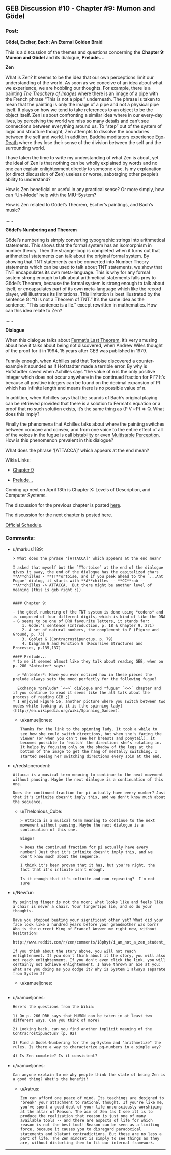 ## GEB Discussion #10 - Chapter #9: Mumon and Gödel

### Post:

**Gödel, Escher, Bach: An Eternal Golden Braid**

This is a discussion of the themes and questions concerning the **Chapter 9: Mumon and Gödel** and its dialogue, **Prelude…**.

**Zen**

What is Zen? It seems to be the idea that our own perceptions limit our understanding of the world. As soon as we conceive of an idea about what we experience, we are hobbling our thoughts. For example, there is a painting [*The Treachery of Images*](http://en.wikipedia.org/wiki/The_Treachery_of_Images) where there is an image of a pipe with the French phrase “This is not a pipe.” underneath. The phrase is taken to mean that the painting is only the image of a pipe and not a physical pipe itself. It plays on how we tend to take references to an object to be the object itself. Zen is about confronting a similar idea where in our every-day lives, by perceiving the world we miss so many details and can’t see connections between everything around us. To “step” out of the system of logic and structure thought, Zen attempts to dissolve the boundaries between the self and world. In addition, Buddha meditators experience [Ego-Death](http://en.wikipedia.org/wiki/Ego_death#Buddhism) where they lose their sense of the division between the self and the surrounding world.

I have taken the time to write my understanding of what Zen is about, yet the ideal of Zen is that nothing can be wholly explained by words and no one can explain enlightenment directly to someone else. Is my explanation (or direct discussion of Zen) useless or worse, sabotaging other people’s ability to understand?

How is Zen beneficial or useful in any practical sense? Or more simply, how can “Un-Mode” help with the MIU-System?

How is Zen related to Gödel’s Theorem, Escher’s paintings, and Bach’s music?

……

**Gödel’s Numbering and Theorem**

Gödel’s numbering is simply converting typographic strings into arithmetical statements. This shows that the formal system has an isomorphism in number theory. Then the strange-loop is completed when it turns out that arithmetical statements can talk about the original formal system. By showing that TNT statements can be converted into Number Theory statements which can be used to talk about TNT statements, we show that TNT encapsulates its own meta-language. This is why for any formal system strong enough to talk about arithmetical statements falls prey to Gödel’s Theorem, because the formal system is strong enough to talk about itself, or encapsulates part of its own meta-language which like the record player, will illustrates its limitations. This limitation is best illustrated by the sentence G: “G is not a Theorem of TNT.” It’s the same idea as the sentence, “This sentence is a lie.” except rewritten in mathematics. How can this idea relate to Zen?

……

**Dialogue**

When this dialogue talks about [Fermat’s Last Theorem]( http://en.wikipedia.org/wiki/Fermat%27s_Last_Theorem), it’s very amusing about how it talks about being not discovered, when Andrew Wiles thought of the proof for it in 1994, 15 years after GEB was published in 1979.

Funnily enough, when Achilles said that Tortoise discovered a counter-example it sounded as if Hofstadter made a terrible error. By why is Hofstadter saved when Achilles says “the value of n is the only positive integer which does not occur anywhere in the continued fraction for PI”? It’s because all positive integers can be found on the decimal expansion of PI which has infinite length and means there is no possible value of n.

In addition, when Achilles says that the sounds of Bach’s original playing can be retrieved provided that there is a solution to Fermat’s equation or a proof that no such solution exists, it’s the same thing as (P V ~P) => Q. What does this imply?

Finally the phenomena that Achilles talks about where the painting switches between concave and convex, and from one voice to the entire effect of all of the voices in the fugue is call [bistability](http://en.wikipedia.org/wiki/Bistability) or even [Multistable Perception](http://en.wikipedia.org/wiki/Multistable_perception). How is this phenomenon prevalent in this dialogue?

What does the phrase '[ATTACCA]' which appears at the end mean?

Wikia Links:

* [Chapter 9](http://godel-escher-bach.wikia.com/wiki/Chapter_9)

* [Prelude…]( http://godel-escher-bach.wikia.com/wiki/Prelude...)

Coming up next on April 13th is Chapter X: Levels of Description, and Computer Systems.

The discussion for the previous chapter is posted [here](http://www.reddit.com/r/rational/comments/31nra2/geb_discussion_9_chapter_8_typographical_number/).

The discussion for the next chapter is posted [here](www.reddit.com/r/rational/comments/32l5ab/geb_discussion_11_chapter_10_levels_of/).

[Official Schedule](http://www.reddit.com/r/rational/comments/2yys1i/lets_start_the_read_through/).

### Comments:

- u/markus1189:
  ```
  > What does the phrase '[ATTACCA]' which appears at the end mean?

  I asked that myself but the `TTortoise` at the end of the dialogue gives it away, the end of the dialogue has the capitalized chars **A**chilles - **TT**ortoise, and if you peek ahead to the `...Ant Fugue` dialog, it starts with **A**chilles -- **CC**rab -- **A**chilles -> ATTACCA.  But there might be another level of meaning (this is geb right :))


  #### Chapter 9:

  - the gödel numbering of the TNT system is done using *codons* and is composed of four different digits, which is kind of like the DNA
  - G seems to be one of DRH favourite letters, it stands for:
      1. Gödel's sentence (Introduction, p. 18 & Chapter 9, 271)
      2. A set of natural numbers, the complement to F (Figure and Ground, p. 73)
      3. Goblet G (Contracrostipunctus, p. 79)
      4. Diagram G and Function G (Recursive Structures and Processes, p.135,137)

  #### Prelude...
  * to me it seemed almost like they talk about reading GEB, when on p. 280 *Anteater* says:

    > *Anteater*: Have you ever noticed how in these pieces the prelude always sets the mood perfectly for the following fugue?

    Exchange *prelude* `<=>` dialogue and *fugue* `<=>` chapter and if you continue to read it seems like the all talk about the process of reading GEB ;) 
  * I enjoyed Figure 56, another picture where you switch between two modes while looking at it is [the spinning lady](http://en.wikipedia.org/wiki/Spinning_Dancer).
  ```

  - u/xamueljones:
    ```
    Thanks for the link to the spinning lady. It took a while to see how she could switch directions, but when she's facing the viewer (or when you can't see her breasts and ponytail), it becomes possible to 'switch' the directions she's rotating in. It helps by focusing only on the shadow of the legs at the bottom of the image to get the hang of mentally switching. I started seeing her switching directions every spin at the end.
    ```

- u/redstonerodent:
  ```
  Attacca is a musical term meaning to continue to the next movement without pausing. Maybe the next dialogue is a continuation of this one.

  Does the continued fraction for pi actually have every number? Just that it's infinite doesn't imply this, and we don't know much about the sequence.
  ```

  - u/Thelonious_Cube:
    ```
    > Attacca is a musical term meaning to continue to the next movement without pausing. Maybe the next dialogue is a continuation of this one.

    Bingo!

    > Does the continued fraction for pi actually have every number? Just that it's infinite doesn't imply this, and we don't know much about the sequence.

    I think it's been proven that it has, but you're right, the fact that it's infinite isn't enough.

    Is it enough that it's infinite and non-repeating?  I'm not sure
    ```

- u/Newfur:
  ```
  My pointing finger is not the moon; what looks like and feels like a chair is never a chair. Your fingertips lie, and so do your thoughts.

  Have you stopped beating your significant other yet? What did your face look like a hundred years before your grandmother was born? Who is the current King of France? Answer me right now, without hesitation!

  http://www.reddit.com/r/zen/comments/18phyt/i_am_not_a_zen_student_my_position_on/c8h3kp3

  If you think about the story above, you will not reach enlightenment. If you don't think about it the story, you will also not reach enlightenment. If you don't even click the link, you will certainly not achieve enlightenment. I have thrown an axe at you: what are you doing as you dodge it? Why is System 1 always separate from System 2?
  ```

  - u/xamueljones:
    ```

    ```

- u/xamueljones:
  ```
  Here's the questions from the Wikia:

  1) On p. 266 DRH says that MUMON can be taken in at least two different ways. Can you think of more?

  2) Looking back, can you find another implicit meaning of the Contracrostipunctus? (p. 92)

  3) Find a Gödel-Numbering for the pq-System and "arithmetize" the rules. Is there a way to characterize pq-numbers in a simple way?

  4) Is Zen complete? Is it consistent?
  ```

- u/xamueljones:
  ```
  Can anyone explain to me why people think the state of being Zen is a good thing? What's the benefit?
  ```

  - u/Astrus:
    ```
    Zen can afford one peace of mind. Its teachings are designed to "break" your attachment to rational thought. If you're like me, you've spent a good deal of your life unconsciously worshiping at the altar of Reason. The aim of Zen (as I see it) is to produce the realization that reason is just one of many available tools -- and there are aspects of life for which reason is not the best tool! Reason can be seen as a limiting force, because it causes you to disregard paradoxical statements and blatant contradictions. But these are no less a part of life. The Zen mindset is simply to see things as they are, without distorting them to fit our internal framework.
    ```

---

